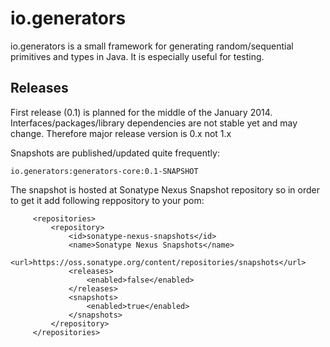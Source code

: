 io.generators
==========

io.generators is a small framework for generating random/sequential primitives and types in Java. 
It is especially useful for testing.

Releases
-------------
First release (0.1) is planned for the middle of the January 2014. Interfaces/packages/library dependencies are not stable yet and may change. Therefore major release version is 0.x not 1.x

Snapshots are published/updated quite frequently: 

    io.generators:generators-core:0.1-SNAPSHOT

The snapshot is hosted at Sonatype Nexus Snapshot repository so in order to get it add following reppository to your pom:

         <repositories>
             <repository>
                 <id>sonatype-nexus-snapshots</id>
                 <name>Sonatype Nexus Snapshots</name>
                 <url>https://oss.sonatype.org/content/repositories/snapshots</url>
                 <releases>
                     <enabled>false</enabled>
                 </releases>
                 <snapshots>
                     <enabled>true</enabled>
                 </snapshots>
             </repository>
         </repositories>

